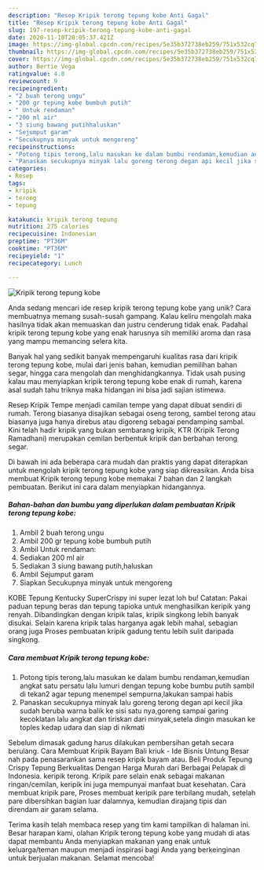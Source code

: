 ```yaml
---
description: "Resep Kripik terong tepung kobe Anti Gagal"
title: "Resep Kripik terong tepung kobe Anti Gagal"
slug: 197-resep-kripik-terong-tepung-kobe-anti-gagal
date: 2020-11-10T20:05:37.421Z
image: https://img-global.cpcdn.com/recipes/5e35b372738eb259/751x532cq70/kripik-terong-tepung-kobe-foto-resep-utama.jpg
thumbnail: https://img-global.cpcdn.com/recipes/5e35b372738eb259/751x532cq70/kripik-terong-tepung-kobe-foto-resep-utama.jpg
cover: https://img-global.cpcdn.com/recipes/5e35b372738eb259/751x532cq70/kripik-terong-tepung-kobe-foto-resep-utama.jpg
author: Bertie Vega
ratingvalue: 4.8
reviewcount: 9
recipeingredient:
- "2 buah terong ungu"
- "200 gr tepung kobe bumbuh putih"
- " Untuk rendaman"
- "200 ml air"
- "3 siung bawang putihhaluskan"
- "Sejumput garam"
- "Secukupnya minyak untuk mengoreng"
recipeinstructions:
- "Potong tipis terong,lalu masukan ke dalam bumbu rendaman,kemudian angkat satu persatu lalu lumuri dengan tepung kobe bumbu putih sambil di tekan2 agar tepung menempel sempurna,lakukan sampai habis"
- "Panaskan secukupnya minyak lalu goreng terong degan api kecil jika sudah beruba warna balik ke sisi satu nya,goreng sampai garing kecoklatan lalu angkat dan tiriskan dari minyak,setela dingin masukan ke toples kedap udara dan siap di nikmati"
categories:
- Resep
tags:
- kripik
- terong
- tepung

katakunci: kripik terong tepung 
nutrition: 275 calories
recipecuisine: Indonesian
preptime: "PT36M"
cooktime: "PT36M"
recipeyield: "1"
recipecategory: Lunch

---
```



![Kripik terong tepung kobe](https://img-global.cpcdn.com/recipes/5e35b372738eb259/751x532cq70/kripik-terong-tepung-kobe-foto-resep-utama.jpg)

Anda sedang mencari ide resep kripik terong tepung kobe yang unik? Cara membuatnya memang susah-susah gampang. Kalau keliru mengolah maka hasilnya tidak akan memuaskan dan justru cenderung tidak enak. Padahal kripik terong tepung kobe yang enak harusnya sih memiliki aroma dan rasa yang mampu memancing selera kita.

Banyak hal yang sedikit banyak mempengaruhi kualitas rasa dari kripik terong tepung kobe, mulai dari jenis bahan, kemudian pemilihan bahan segar, hingga cara mengolah dan menghidangkannya. Tidak usah pusing kalau mau menyiapkan kripik terong tepung kobe enak di rumah, karena asal sudah tahu triknya maka hidangan ini bisa jadi sajian istimewa.

Resep Kripik Tempe menjadi camilan tempe yang dapat dibuat sendiri di rumah. Terong biasanya disajikan sebagai oseng terong, sambel terong atau biasanya juga hanya direbus atau digoreng sebagai pendamping sambal. Kini telah hadir kripik yang bukan sembarang kripik, KTR (Kripik Terong Ramadhani) merupakan cemilan berbentuk kripik dan berbahan terong segar.


Di bawah ini ada beberapa cara mudah dan praktis yang dapat diterapkan untuk mengolah kripik terong tepung kobe yang siap dikreasikan. Anda bisa membuat Kripik terong tepung kobe memakai 7 bahan dan 2 langkah pembuatan. Berikut ini cara dalam menyiapkan hidangannya.

<!--inarticleads1-->

##### Bahan-bahan dan bumbu yang diperlukan dalam pembuatan Kripik terong tepung kobe:

1. Ambil 2 buah terong ungu
1. Ambil 200 gr tepung kobe bumbuh putih
1. Ambil  Untuk rendaman:
1. Sediakan 200 ml air
1. Sediakan 3 siung bawang putih,haluskan
1. Ambil Sejumput garam
1. Siapkan Secukupnya minyak untuk mengoreng


KOBE Tepung Kentucky SuperCrispy ini super lezat loh bu! Catatan: Pakai paduan tepung beras dan tepung tapioka untuk menghasilkan keripik yang renyah. Dibandingkan dengan kripik talas, kripik singkong lebih banyak disukai. Selain karena kripik talas harganya agak lebih mahal, sebagian orang juga Proses pembuatan kripik gadung tentu lebih sulit daripada singkong. 

<!--inarticleads2-->

##### Cara membuat Kripik terong tepung kobe:

1. Potong tipis terong,lalu masukan ke dalam bumbu rendaman,kemudian angkat satu persatu lalu lumuri dengan tepung kobe bumbu putih sambil di tekan2 agar tepung menempel sempurna,lakukan sampai habis
1. Panaskan secukupnya minyak lalu goreng terong degan api kecil jika sudah beruba warna balik ke sisi satu nya,goreng sampai garing kecoklatan lalu angkat dan tiriskan dari minyak,setela dingin masukan ke toples kedap udara dan siap di nikmati


Sebelum dimasak gadung harus dilakukan pembersihan getah secara berulang. Cara Membuat Kripik Bayam Bali kriuk - Ide Bisnis Untung Besar nah pada penasarankan sama resep kripik bayam atau. Beli Produk Tepung Crispy Tepung Berkualitas Dengan Harga Murah dari Berbagai Pelapak di Indonesia. keripik terong. Kripik pare selain enak sebagai makanan ringan/cemilan, keripik ini juga mempunyai manfaat buat kesehatan. Cara membuat kripik pare, Proses membuat keripik pare terbilang mudah, setelah pare dibersihkan bagian luar dalamnya, kemudian dirajang tipis dan direndam air garam selama. 

Terima kasih telah membaca resep yang tim kami tampilkan di halaman ini. Besar harapan kami, olahan Kripik terong tepung kobe yang mudah di atas dapat membantu Anda menyiapkan makanan yang enak untuk keluarga/teman maupun menjadi inspirasi bagi Anda yang berkeinginan untuk berjualan makanan. Selamat mencoba!
